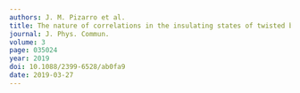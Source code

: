 ```yaml
---
authors: J. M. Pizarro et al.
title: The nature of correlations in the insulating states of twisted bilayer graphene
journal: J. Phys. Commun.
volume: 3
page: 035024
year: 2019
doi: 10.1088/2399-6528/ab0fa9
date: 2019-03-27
---
```

